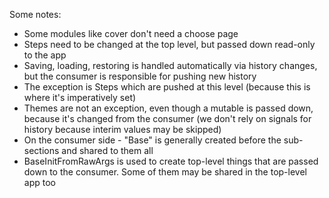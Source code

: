 Some notes:

* Some modules like cover don't need a choose page
* Steps need to be changed at the top level, but passed down read-only to the app
* Saving, loading, restoring is handled automatically via history changes, but the consumer is responsible for pushing new history
* The exception is Steps which are pushed at this level (because this is where it's imperatively set)
* Themes are not an exception, even though a mutable is passed down, because it's changed from the consumer
  (we don't rely on signals for history because interim values may be skipped)
* On the consumer side - "Base" is generally created before the sub-sections and shared to them all
* BaseInitFromRawArgs is used to create top-level things that are passed down to the consumer. Some of them may be shared in the top-level app too